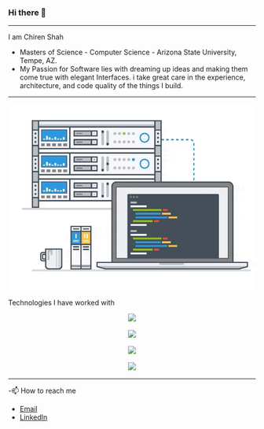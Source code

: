 ### Hi there 👋
---

I am Chiren Shah
- Masters of Science - Computer Science - Arizona State University, Tempe, AZ.
- My Passion for Software lies with dreaming up ideas and making them come true with elegant Interfaces. i take great care in the experience, architecture, and code quality of the things I build.

---
![](https://github.com/chirenshah/chirenshah/blob/main/giphy.webp)

Technologies I have worked with

<!-- <p align="center">
  <a href="https://www.python.org/" rel="nofollow"><img alt="Python" title="Python" width="45px" src="https://raw.githubusercontent.com/devicons/devicon/9f4f5cdb393299a81125eb5127929ea7bfe42889/icons/python/python-original-wordmark.svg" style="max-width: 100%;"></a>
  <a href="https://dart.dev/" rel="nofollow"><img alt="Dart" title="Dart" width="45px" src="https://github.com/devicons/devicon/blob/master/icons/dart/dart-original-wordmark.svg" style="max-width: 100%"></a>
  <a href="https://www.mysql.com/" rel="nofollow"><img alt="Sql" title="Sql" width="45px" src="https://github.com/devicons/devicon/blob/master/icons/mysql/mysql-original-wordmark.svg" style="max-width: 100%"></a>
  <a href="https://www.php.net/" rel="nofollow"><img alt="PHP" title="PHP" width="45px" src="https://github.com/devicons/devicon/blob/master/icons/php/php-plain.svg" style="max-width: 100%"></a>
  <a href="https://www.java.com/en/" rel="nofollow"><img alt="Java" title="Java" width="45px" src="https://github.com/devicons/devicon/blob/master/icons/java/java-original-wordmark.svg" style="max-width: 100%"></a>
  <a href="https://learn.microsoft.com/en-us/dotnet/csharp/" rel="nofollow"><img alt="C#" title="C#" width="45px" src="https://github.com/devicons/devicon/blob/master/icons/csharp/csharp-line.svg" style="max-width: 100%"></a>
</p> -->
  
<!--   <p align="center">
  <a href="https://reactjs.org/" rel="nofollow"><img alt="React" title="React" width="45px" src="https://github.com/devicons/devicon/blob/master/icons/react/react-original-wordmark.svg" style="max-width: 100%"></a>
  <a href="https://flutter.dev/" rel="nofollow"><img alt="flutter" title="flutter" width="45px" src="https://github.com/devicons/devicon/blob/master/icons/flutter/flutter-original.svg" style="max-width: 100%"></a>
  <a href="https://www.drupal.org/" rel="nofollow"><img alt="Drupal" title="Drupal" width="45px" src="https://github.com/devicons/devicon/blob/master/icons/drupal/drupal-original-wordmark.svg" style="max-width: 100%"></a>
  <a href="https://wordpress.com/" rel="nofollow"><img alt="Wordpress" title="Wordpress" width="45px" src="https://github.com/devicons/devicon/blob/master/icons/wordpress/wordpress-plain-wordmark.svg" style="max-width: 100%"></a>
  <a href="https://www.djangoproject.com/" rel="nofollow"><img alt="Django" title="Django" width="45px" src="https://github.com/devicons/devicon/blob/master/icons/django/django-plain.svg" style="max-width: 100%"></a>
  <a href="https://unity.com/" rel="nofollow"><img alt="Unity" title="Unity" width="45px" src="https://github.com/devicons/devicon/blob/master/icons/unity/unity-original-wordmark.svg" style="max-width: 100%"></a>
</p> -->

<p align="center">
  <img src="https://skillicons.dev/icons?i=python,dart,php,java,cs" />
</p>
<p align="center">
  <img src="https://skillicons.dev/icons?i=react,flutter,docker,wordpress,django,unity" />
</p>
<p align="center">
  <img src="https://skillicons.dev/icons?i=nodejs,expressjs,spring,tailwind,bootstrap,d3" />
</p>
<p align="center">
  <img src="https://skillicons.dev/icons?i=firebase,aws,postgres,mongodb" />
</p>


---
-📫 How to reach me
  - [Email](mailto:cshah13@asu.edu)
  - [LinkedIn](https://www.linkedin.com/in/chiren-shah)


<!--
**chirenshah/chirenshah** is a ✨ _special_ ✨ repository because its `README.md` (this file) appears on your GitHub profile.

Here are some ideas to get you started:

- 🔭 I’m currently working on ...
- 🌱 I’m currently learning ...
- 👯 I’m looking to collaborate on ...
- 🤔 I’m looking for help with ...
- 💬 Ask me about ...
- 📫 How to reach me: ...
- 😄 Pronouns: ...
- ⚡ Fun fact: ...
-->
